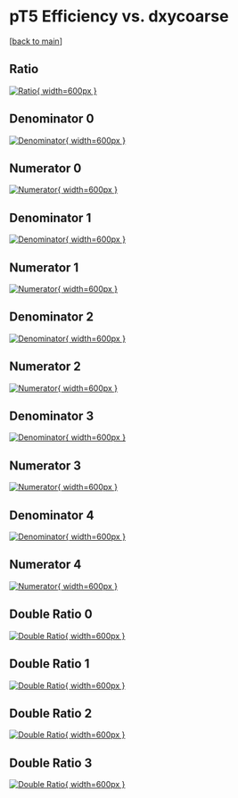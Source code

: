 # pT5 Efficiency vs. dxycoarse

[[back to main](./)]



## Ratio

[![Ratio](../mtv/var/pT5_base_0_1_eff_dxycoarse.png){ width=600px }](../mtv/var/pT5_base_0_1_eff_dxycoarse.pdf)

## Denominator 0

[![Denominator](../mtv/den/pT5_base_0_1_eff_dxycoarse_den0.png){ width=600px }](../mtv/den/pT5_base_0_1_eff_dxycoarse_den0.pdf)

## Numerator 0

[![Numerator](../mtv/num/pT5_base_0_1_eff_dxycoarse_num0.png){ width=600px }](../mtv/num/pT5_base_0_1_eff_dxycoarse_num0.pdf)

## Denominator 1

[![Denominator](../mtv/den/pT5_base_0_1_eff_dxycoarse_den1.png){ width=600px }](../mtv/den/pT5_base_0_1_eff_dxycoarse_den1.pdf)

## Numerator 1

[![Numerator](../mtv/num/pT5_base_0_1_eff_dxycoarse_num1.png){ width=600px }](../mtv/num/pT5_base_0_1_eff_dxycoarse_num1.pdf)

## Denominator 2

[![Denominator](../mtv/den/pT5_base_0_1_eff_dxycoarse_den2.png){ width=600px }](../mtv/den/pT5_base_0_1_eff_dxycoarse_den2.pdf)

## Numerator 2

[![Numerator](../mtv/num/pT5_base_0_1_eff_dxycoarse_num2.png){ width=600px }](../mtv/num/pT5_base_0_1_eff_dxycoarse_num2.pdf)

## Denominator 3

[![Denominator](../mtv/den/pT5_base_0_1_eff_dxycoarse_den3.png){ width=600px }](../mtv/den/pT5_base_0_1_eff_dxycoarse_den3.pdf)

## Numerator 3

[![Numerator](../mtv/num/pT5_base_0_1_eff_dxycoarse_num3.png){ width=600px }](../mtv/num/pT5_base_0_1_eff_dxycoarse_num3.pdf)

## Denominator 4

[![Denominator](../mtv/den/pT5_base_0_1_eff_dxycoarse_den4.png){ width=600px }](../mtv/den/pT5_base_0_1_eff_dxycoarse_den4.pdf)

## Numerator 4

[![Numerator](../mtv/num/pT5_base_0_1_eff_dxycoarse_num4.png){ width=600px }](../mtv/num/pT5_base_0_1_eff_dxycoarse_num4.pdf)

## Double Ratio 0

[![Double Ratio](../mtv/ratio/pT5_base_0_1_eff_dxycoarse_ratio0.png){ width=600px }](../mtv/ratio/pT5_base_0_1_eff_dxycoarse_ratio0.pdf)

## Double Ratio 1

[![Double Ratio](../mtv/ratio/pT5_base_0_1_eff_dxycoarse_ratio1.png){ width=600px }](../mtv/ratio/pT5_base_0_1_eff_dxycoarse_ratio1.pdf)

## Double Ratio 2

[![Double Ratio](../mtv/ratio/pT5_base_0_1_eff_dxycoarse_ratio2.png){ width=600px }](../mtv/ratio/pT5_base_0_1_eff_dxycoarse_ratio2.pdf)

## Double Ratio 3

[![Double Ratio](../mtv/ratio/pT5_base_0_1_eff_dxycoarse_ratio3.png){ width=600px }](../mtv/ratio/pT5_base_0_1_eff_dxycoarse_ratio3.pdf)

